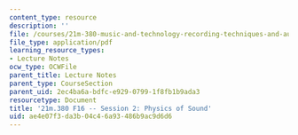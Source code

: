 ```yaml
---
content_type: resource
description: ''
file: /courses/21m-380-music-and-technology-recording-techniques-and-audio-production-fall-2016/ae4e07f3da3b04c46a93486b9ac9d6d6_MIT21M_380F16_ses02_note.pdf
file_type: application/pdf
learning_resource_types:
- Lecture Notes
ocw_type: OCWFile
parent_title: Lecture Notes
parent_type: CourseSection
parent_uid: 2ec4ba6a-bdfc-e929-0799-1f8fb1b9ada3
resourcetype: Document
title: '21m.380 F16 -- Session 2: Physics of Sound'
uid: ae4e07f3-da3b-04c4-6a93-486b9ac9d6d6
---
```

